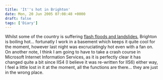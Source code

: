 ```yaml
---
title: 'It''s hot in Brighton'
date: Mon, 20 Jun 2005 07:08:48 +0000
draft: false
tags: ['Diary']
---
```


Whilst some of the country is suffering [flash floods and landslides](http://news.bbc.co.uk/1/hi/england/north_yorkshire/4109692.stm), Brighton is boiling hot... fortunatly I work in a basement which keeps it quite cool for the moment, however last night was excruciatingly hot even with a fan on. On another note, I think I am going to have to take a crash course in Microsoft Internet Information Services, as it is perfectly clear it has changed quite a bit since IIS4 (I believe it was re-written for IIS6) either way, I feel a little lost in it at the moment, all the functions are there... they are just in the wrong place.